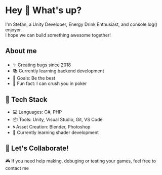 <h1 align="left">Hey 👋 What's up?</h1>
<p align="left">I'm Stefan, a Unity Developer, Energy Drink Enthusiast, and console.log() enjoyer.<br> I hope we can build something awesome together!</p>
<h2 align="left">About me</h2>

###

<ul>
<li align="left">✨ Creating bugs since 2018</li>
<li align="left">📚 Currently learning backend development</li>
<li align="left">🎯 Goals: Be the best</li>
<li align="left">🎲 Fun fact: I can crush you in poker</li>
</ul>

###

<h2 align="left">🔧 Tech Stack</h2>
<ul>
<li align="left">💻 Languages: C#, PHP</li>
<li align="left">📦 Tools: Unity, Visual Studio, Git, VS Code</li>
<li align="left">🌀 Asset Creation: Blender, Photoshop</li>
<li align="left">🌱 Currently learning shader development</li>
</ul>

<h2 align="left">🤝 Let's Collaborate!</h2>
<p align="left">🎮 If you need help making, debuging or testing your games, feel free to contact me</p>
